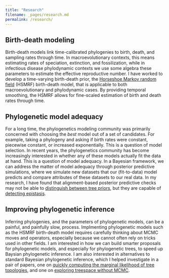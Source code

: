 ```yaml
---
title: "Research"
filename: _pages/research.md
permalink: /research/
---
```


## Birth-death modeling
Birth-death models link time-calibrated phylogenies to birth, death, and sampling rates through time.
In macroevolutionary contexts, this means estimating rates of speciation, extinction, and fossilization, while in infectious disease phylodynamic contexts we use some algebra these parameters to estimate the effective reproductive number.
I have worked to develop a time-varying birth-death prior, the [Horseshoe Markov random field](https://doi.org/10.1371/journal.pcbi.1007999) (HSMRF) birth-death model, that is applicable to both macroevolutionary and phylodynamic cases.
By providing temporal smoothing, the HSMRF allows for fine-scaled estimation of birth and death rates through time.

## Phylogenetic model adequacy
For a long time, the phylogenetics modeling community was primarily concerned with choosing the *best* model out of a set of candidates.
For example, taking a phylogeny and asking if birth rates were constant, piecewise constant, or increased exponentially.
This is a question of model selection.
In recent years, the phylogenetics community has become increasingly interested in whether any of these models actually fit the data at hand.
This is a question of model adequacy.
In a Bayesian framework, we can address the matter of model adequacy through posterior predictive simulations, where we simulate new datasets that our (fit-to-data) model predicts and compare attributes of these datasets to our real data.
In my research, I have found that alignment-based posterior predictive checks may not be able to [distinguish between tree priors](https://doi.org/10.1111/biom.13273), but they are capable of [detecting epistasis](https://www.biorxiv.org/content/10.1101/2020.11.17.387365v1).

## Improving phylogenetic inference
Inferring phylogenies, and the parameters of phylogenetic models, can be a painful, and painfully slow, process.
Implmenting phylogenetic models such as the HSMRF birth-death model requires carefully thinking about MCMC moves and operators, especially because we cannot often rely on tricks used in other fields.
I am interested in how we can build smarter proposals for phylogenetic models, and especially for phylogenetic trees, to speed up Baysian phylogenetic inference.
I am also interested in alternatives to standard Bayesian phylogenetic inference, which I helped investigate in a pair of papers, one on [quickly computing the marginal likelihood of tree topologies](https://doi.org/10.1093/sysbio/syz046), and one on [exploring treespace without MCMC](https://doi.org/10.1093/sysbio/syz047).
